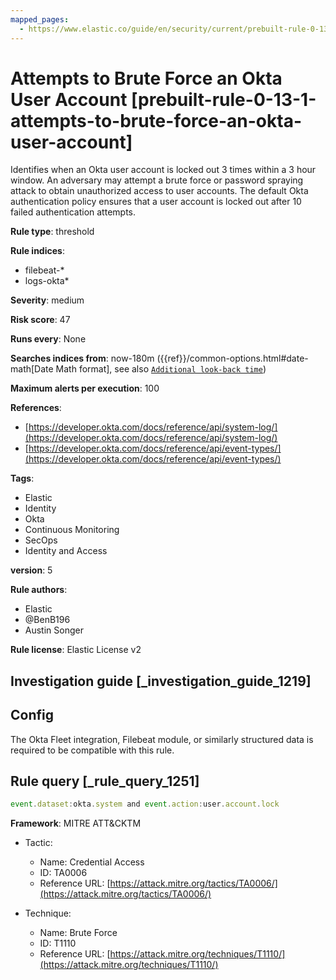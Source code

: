 ```yaml
---
mapped_pages:
  - https://www.elastic.co/guide/en/security/current/prebuilt-rule-0-13-1-attempts-to-brute-force-an-okta-user-account.html
---
```


# Attempts to Brute Force an Okta User Account [prebuilt-rule-0-13-1-attempts-to-brute-force-an-okta-user-account]

Identifies when an Okta user account is locked out 3 times within a 3 hour window. An adversary may attempt a brute force or password spraying attack to obtain unauthorized access to user accounts. The default Okta authentication policy ensures that a user account is locked out after 10 failed authentication attempts.

**Rule type**: threshold

**Rule indices**:

* filebeat-*
* logs-okta*

**Severity**: medium

**Risk score**: 47

**Runs every**: None

**Searches indices from**: now-180m ({{ref}}/common-options.html#date-math[Date Math format], see also [`Additional look-back time`](docs-content://solutions/security/detect-and-alert/create-detection-rule.md#rule-schedule))

**Maximum alerts per execution**: 100

**References**:

* [https://developer.okta.com/docs/reference/api/system-log/](https://developer.okta.com/docs/reference/api/system-log/)
* [https://developer.okta.com/docs/reference/api/event-types/](https://developer.okta.com/docs/reference/api/event-types/)

**Tags**:

* Elastic
* Identity
* Okta
* Continuous Monitoring
* SecOps
* Identity and Access

**version**: 5

**Rule authors**:

* Elastic
* @BenB196
* Austin Songer

**Rule license**: Elastic License v2

## Investigation guide [_investigation_guide_1219]

## Config

The Okta Fleet integration, Filebeat module, or similarly structured data is required to be compatible with this rule.

## Rule query [_rule_query_1251]

```js
event.dataset:okta.system and event.action:user.account.lock
```

**Framework**: MITRE ATT&CKTM

* Tactic:

    * Name: Credential Access
    * ID: TA0006
    * Reference URL: [https://attack.mitre.org/tactics/TA0006/](https://attack.mitre.org/tactics/TA0006/)

* Technique:

    * Name: Brute Force
    * ID: T1110
    * Reference URL: [https://attack.mitre.org/techniques/T1110/](https://attack.mitre.org/techniques/T1110/)



